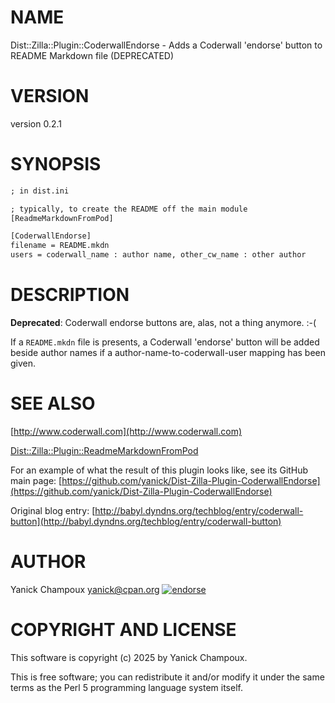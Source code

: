 # NAME

Dist::Zilla::Plugin::CoderwallEndorse - Adds a Coderwall 'endorse' button to README Markdown file (DEPRECATED)

# VERSION

version 0.2.1

# SYNOPSIS

```perl
; in dist.ini

; typically, to create the README off the main module
[ReadmeMarkdownFromPod]

[CoderwallEndorse]
filename = README.mkdn
users = coderwall_name : author name, other_cw_name : other author
```

# DESCRIPTION

**Deprecated**: Coderwall endorse buttons are, alas, not a thing anymore. :-(

If a `README.mkdn` file is presents, a Coderwall 'endorse' button will be
added beside author names if a author-name-to-coderwall-user mapping has been
given.

# SEE ALSO

[http://www.coderwall.com](http://www.coderwall.com)

[Dist::Zilla::Plugin::ReadmeMarkdownFromPod](https://metacpan.org/pod/Dist%3A%3AZilla%3A%3APlugin%3A%3AReadmeMarkdownFromPod)

For an example of what the result of this plugin looks like, see its
GitHub main page: [https://github.com/yanick/Dist-Zilla-Plugin-CoderwallEndorse](https://github.com/yanick/Dist-Zilla-Plugin-CoderwallEndorse)

Original blog entry: [http://babyl.dyndns.org/techblog/entry/coderwall-button](http://babyl.dyndns.org/techblog/entry/coderwall-button)

# AUTHOR

Yanick Champoux <yanick@cpan.org> [![endorse](http://api.coderwall.com/yanick/endorsecount.png)](http://coderwall.com/yanick)

# COPYRIGHT AND LICENSE

This software is copyright (c) 2025 by Yanick Champoux.

This is free software; you can redistribute it and/or modify it under
the same terms as the Perl 5 programming language system itself.
